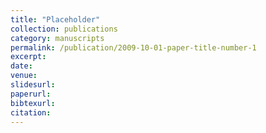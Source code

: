 ```yaml
---
title: "Placeholder"
collection: publications
category: manuscripts
permalink: /publication/2009-10-01-paper-title-number-1
excerpt: 
date: 
venue: 
slidesurl: 
paperurl: 
bibtexurl: 
citation: 
---
```

